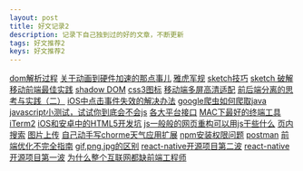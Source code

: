 ```yaml
---
layout: post
title: 好文记录2
description: 记录下自己独到过的好的文章，不断更新
tags: 好文推荐2
keys: 好文推荐2
---
```



<a href="http://www.chinaz.com/news/2012/0509/250601.shtml">dom解析过程<a>
<a href="http://blog.chinaunix.net/uid-26672038-id-5209934.html">关于动画到硬件加速的那点事儿<a>
<a href="http://www.jianshu.com/p/3d77c3d3cc8f">雅虎军规<a>
<a href="http://www.jianshu.com/p/41539444261c"> sketch技巧<a>
<a href="http://www.jianshu.com/p/3590f089e500"> sketch 破解<a>
<a href="http://www.cnblogs.com/yexiaochai/p/4219523.html"> 移动前端最佳实践<a>
<a href="http://www.ituring.com.cn/article/177461"> shadow DOM<a>
<a href="http://codepen.io/saeedalipoor/pen/fgiwK"> css3图标<a>
<a href="http://www.html-js.com/article/Mobile-terminal-H5-mobile-terminal-HD-multi-screen-adaptation-scheme%203041"> 移动端多屏高清适配<a>
<a href="http://blog.jobbole.com/65534/">  前后端分离的思考与实践（二）<a>
<a href="https://happycoder.net/solve-ios-safari-click-event-bug/"> iOS中点击事件失效的解决办法<a>
<a href="http://web.jobbole.com/82457/"> google爬虫如何爬取java<a>
<a href="http://javascript-puzzlers.herokuapp.com/"> javascript小测试，试试你到底会不会js<a>
<a href="http://mp.weixin.qq.com/s?__biz=MzA5NDIzNzY1OQ==&mid=2735610010&idx=1&sn=67e3f0833f1097a279d850e2098956ff&scene=0#wechat_redirect"> 各大平台接口<a>
<a href="http://wulfric.me/2015/08/iterm2/">MAC下最好的终端工具iTerm2<a>
<a href="https://www.zhihu.com/question/34556725"> iOS和安卓中的HTML5开发坑<a>
<a href="http://www.zhangxinxu.com/wordpress/2016/06/csser-how-to-use-nodejs/">  js一般般的网页重构可以用js干些什么<a>
<a href="https://haroen.me/holmes/"> 页内搜索<a>
<a href="https://github.com/mishe/Imageupload"> 图片上传<a>
<a href="http://yohnz.github.io/2016/05/17/%E8%87%AA%E5%B7%B1%E5%8A%A8%E6%89%8B%E5%86%99chrome%E5%A4%A9%E6%B0%94%E6%89%A9%E5%B1%95/">自己动手写chorme天气应用扩展<a>
<a href="http://www.nodeclass.com/articles/810142"> npm安装权限问题<a>
<a href="http://luciastar.com/2016/05/21/postman%E7%AC%94%E8%AE%B0/"> postman<a>
<a href="http://aotu.io/notes/2016/03/16/optimization/?o2src=juejin&o2layout=nohd-nocm"> 前端优化不完全指南<a>
<a href="http://www.cnblogs.com/diligenceday/p/4472035.html"> gif,png,jpg的区别<a>
<a href="http://mp.weixin.qq.com/s?__biz=MzA4OTc4MTM0OA==&mid=2650358073&idx=1&sn=fb2b01f2a39eddef728851b4d9b9ab53#rd"> react-native开源项目第二波<a>
<a href="http://mp.weixin.qq.com/s?__biz=MzA4OTc4MTM0OA==&mid=502874320&idx=1&sn=c8bc64a95d3f7ab6dbbcece7405877cf#rd"> react-native开源项目第一波<a>
<a href="https://zhuanlan.zhihu.com/p/20598089"> 为什么整个互联网都缺前端工程师<a>